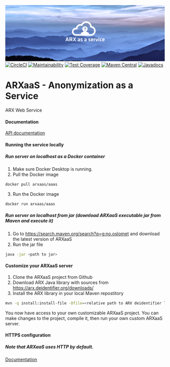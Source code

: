 
![ARXaaS logo](ARXaaS_hero_small.png)
[![CircleCI](https://circleci.com/gh/navikt/ARXaaS/tree/master.svg?style=svg)](https://circleci.com/gh/navikt/ARXaaS/tree/master)
[![Maintainability](https://api.codeclimate.com/v1/badges/b33732ce938a22920733/maintainability)](https://codeclimate.com/github/navikt/ARXaaS/maintainability)
[![Test Coverage](https://api.codeclimate.com/v1/badges/b33732ce938a22920733/test_coverage)](https://codeclimate.com/github/navikt/ARXaaS/test_coverage)
[![Maven Central](https://img.shields.io/maven-central/v/no.nav/arxaas.svg?label=Maven%20Central)](https://search.maven.org/search?q=g:%22no.nav%22%20AND%20a:%22arxaas%22)
[![Javadocs](https://www.javadoc.io/badge/no.nav/arxaas.svg)](https://www.javadoc.io/doc/no.nav/arxaas)

# ARXaaS - Anonymization as a Service

ARX Web Service


#### Documentation

[API documentation](https://navikt.github.io/ARXaaS/)

#### Running the service locally

##### Run server on localhost as a Docker container
1. Make sure Docker Desktop is running.
2. Pull the Docker image
```bash
docker pull arxaas/aaas
```
3. Run the Docker image
```bash
docker run arxaas/aaas
```

##### Run server on localhost from jar (download ARXaaS executable jar from Maven and execute it)
1. Go to https://search.maven.org/search?q=g:no.oslomet and download the latest version of ARXaaS
2. Run the jar file
```bash
java -jar <path to jar>
```

#### Customize your ARXaaS server
1. Clone the ARXaaS project from Github
2. Download ARX Java library with sources from https://arx.deidentifier.org/downloads/
3. Install the ARX library in your local Maven repostitory
```bash
mvn -q install:install-file -Dfile=<relative path to ARX deidentifier library jar file from spring project root directory> -DgroupId=org.deidentifier -DartifactId=libarx -Dversion=3.7.1 -Dpackaging=jar
```
You now have access to your own customizable ARXaaS project. You can make changes to the project, compile it, then run your own custom ARXaaS server.

#### HTTPS configuration
##### Note that ARXaaS uses HTTP by default.
[Documentation](READMEHTTPS.md)
